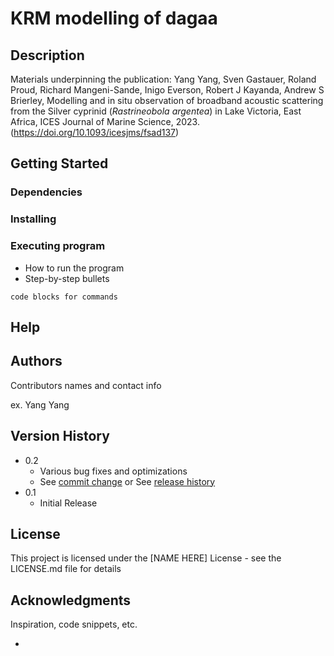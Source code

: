 
# KRM modelling of dagaa

## Description
Materials underpinning the publication: Yang Yang, Sven Gastauer, Roland Proud, Richard Mangeni-Sande, Inigo Everson, Robert J Kayanda, Andrew S Brierley, Modelling and in situ observation of broadband acoustic scattering from the Silver cyprinid (_Rastrineobola argentea_) in Lake Victoria, East Africa, ICES Journal of Marine Science, 2023. (https://doi.org/10.1093/icesjms/fsad137)

## Getting Started

### Dependencies

### Installing

### Executing program

* How to run the program
* Step-by-step bullets
```
code blocks for commands
```

## Help

## Authors

Contributors names and contact info

ex. Yang Yang 

## Version History

* 0.2
    * Various bug fixes and optimizations
    * See [commit change]() or See [release history]()
* 0.1
    * Initial Release

## License

This project is licensed under the [NAME HERE] License - see the LICENSE.md file for details

## Acknowledgments

Inspiration, code snippets, etc.
* [](https://github.com/matiassingers/awesome-readme)
